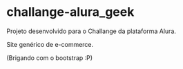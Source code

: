 # challange-alura_geek
Projeto desenvolvido para o Challange da plataforma Alura.

Site genérico de e-commerce.

(Brigando com o bootstrap :P)

